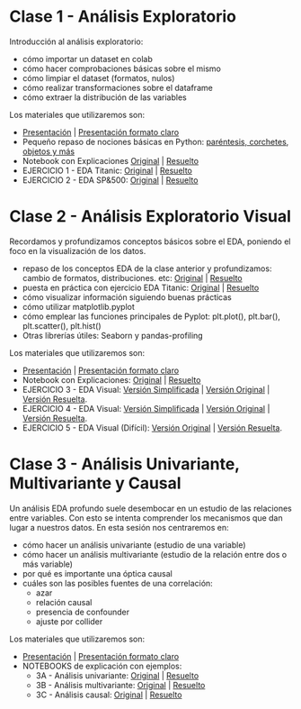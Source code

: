 # Clase 1 - Análisis Exploratorio
Introducción al análisis exploratorio: 
- cómo importar un dataset en colab
- cómo hacer comprobaciones básicas sobre el mismo
- cómo limpiar el dataset (formatos, nulos)
- cómo realizar transformaciones sobre el dataframe
- cómo extraer la distribución de las variables

Los materiales que utilizaremos son:
- [Presentación](https://docs.google.com/presentation/d/1IT6OVy9YS_sbgHF2oU9D0L--fZiyUfij7NxVhu3cAdg/edit?usp=sharing) | [Presentación formato claro](https://docs.google.com/presentation/d/1H04gE9N6dTgWJ7o9tgxZIHyXMNRD8HB97EKwotOWUng/edit?usp=sharing)
- Pequeño repaso de nociones básicas en Python: [paréntesis, corchetes, objetos y más](https://colab.research.google.com/github/JotaBlanco/TheValley/blob/main/EDA/00___Peque%C3%B1o_repaso_de_formatos_tipos_par%C3%A9ntesis_corchetes.ipynb)
- Notebook con Explicaciones [Original](https://colab.research.google.com/github/JotaBlanco/TheValley/blob/main/EDA/01-proceso-analisis-exploratorio/01___Proceso_analisis_exploratorio__sin_resolver_ejercicios.ipynb) | [Resuelto](https://colab.research.google.com/github/JotaBlanco/TheValley/blob/main/EDA/01-proceso-analisis-exploratorio/01___Proceso_analisis_exploratorio_resuelto.ipynb)  
- EJERCICIO 1 - EDA Titanic: [Original](https://colab.research.google.com/github/JotaBlanco/TheValley/blob/main/EDA/01-proceso-analisis-exploratorio/EJERCICIO_1__proceso_analisis_exploratorio_sin_resolver.ipynb)   |   [Resuelto](https://colab.research.google.com/github/JotaBlanco/TheValley/blob/main/EDA/01-proceso-analisis-exploratorio/EJERCICIO_1__proceso_analisis_exploratorio.ipynb)
- EJERCICIO 2 - EDA SP&500: [Original](https://colab.research.google.com/github/JotaBlanco/TheValley/blob/main/EDA/01-proceso-analisis-exploratorio/EJERCICIO_2__proceso_analisis_exploratorio_sin_resolver.ipynb)   |   [Resuelto](https://colab.research.google.com/github/JotaBlanco/TheValley/blob/main/EDA/01-proceso-analisis-exploratorio/EJERCICIO_2__proceso_analisis_exploratorio.ipynb)



# Clase 2 - Análisis Exploratorio Visual
Recordamos y profundizamos conceptos básicos sobre el EDA, poniendo el foco en la visualización de los datos. 
- repaso de los conceptos EDA de la clase anterior y profundizamos: cambio de formatos, distribuciones. etc: [Original](https://colab.research.google.com/github/JotaBlanco/TheValley/blob/main/EDA/01-proceso-analisis-exploratorio/01___Proceso_analisis_exploratorio__sin_resolver_ejercicios.ipynb) | [Resuelto](https://colab.research.google.com/github/JotaBlanco/TheValley/blob/main/EDA/01-proceso-analisis-exploratorio/01___Proceso_analisis_exploratorio_resuelto.ipynb)
- puesta en práctica con ejercicio EDA Titanic: [Original](https://colab.research.google.com/github/JotaBlanco/TheValley/blob/main/EDA/01-proceso-analisis-exploratorio/EJERCICIO_1__proceso_analisis_exploratorio_sin_resolver.ipynb)   |   [Resuelto](https://colab.research.google.com/github/JotaBlanco/TheValley/blob/main/EDA/01-proceso-analisis-exploratorio/EJERCICIO_1__proceso_analisis_exploratorio.ipynb)
- cómo visualizar información siguiendo buenas prácticas
- cómo utilizar matplotlib.pyplot
- cómo emplear las funciones principales de Pyplot: plt.plot(), plt.bar(), plt.scatter(), plt.hist()
- Otras librerías útiles: Seaborn y pandas-profiling

Los materiales que utilizaremos son:
- [Presentación](https://docs.google.com/presentation/d/1N7MPSC7ntM-0ZEHlrN5xRTpT4uNDyU_o53GBvnojUx8/edit) | [Presentación formato claro](https://docs.google.com/presentation/d/1YS2POSE2xxyebvRIvpgQF5JQdAWE4ZkogvI7oKnqNoc/edit?usp=sharing)
- Notebook con Explicaciones: [Original](https://colab.research.google.com/github/JotaBlanco/TheValley/blob/main/EDA/02-analisis-exploratorio-visual/02___Analisis_exploratorio_visual_sin_resolver.ipynb) | [Resuelto](https://colab.research.google.com/github/JotaBlanco/TheValley/blob/main/EDA/02-analisis-exploratorio-visual/02___Analisis_exploratorio_visual.ipynb)
- EJERCICIO 3 - EDA Visual: [Versión Simplificada](https://colab.research.google.com/github/JotaBlanco/TheValley/blob/main/EDA/02-analisis-exploratorio-visual/EJERCICIO_3___sin_resolver_nivel_FACIL.ipynb) | [Versión Original](https://colab.research.google.com/github/JotaBlanco/TheValley/blob/main/EDA/02-analisis-exploratorio-visual/EJERCICIO_3___sin_resolver_nivel_DIFICIL.ipynb) | [Versión Resuelta](https://colab.research.google.com/github/JotaBlanco/TheValley/blob/main/EDA/02-analisis-exploratorio-visual/EJERCICIO_3___EDA_Visual_Covid.ipynb). 
- EJERCICIO 4 - EDA Visual: [Versión Simplificada](https://colab.research.google.com/github/JotaBlanco/TheValley/blob/main/EDA/02-analisis-exploratorio-visual/EJERCICIO_4___sin_resolver_FACIL.ipynb) | [Versión Original](https://colab.research.google.com/github/JotaBlanco/TheValley/blob/main/EDA/02-analisis-exploratorio-visual/EJERCICIO_4___sin_resolver_DIFICIL.ipynb) | [Versión Resuelta](https://colab.research.google.com/github/JotaBlanco/TheValley/blob/main/EDA/02-analisis-exploratorio-visual/EJERCICIO_4___EDA_Visual_Barsa_Madrid.ipynb). 
- EJERCICIO 5 - EDA Visual (Difícil): [Versión Original](https://colab.research.google.com/github/JotaBlanco/TheValley/blob/main/EDA/02-analisis-exploratorio-visual/EJERCICIO_5___EDA_Visual_Funcion_Scatter_sin_resolver.ipynb) | [Versión Resuelta](https://colab.research.google.com/github/JotaBlanco/TheValley/blob/main/EDA/02-analisis-exploratorio-visual/EJERCICIO_5___EDA_Visual_Funcion_Scatter.ipynb).

# Clase 3 - Análisis Univariante, Multivariante y Causal
Un análisis EDA profundo suele desembocar en un estudio de las relaciones entre variables. Con esto se intenta comprender los mecanismos que dan lugar a nuestros datos. En esta sesión nos centraremos en:
- cómo hacer un análisis univariante (estudio de una variable)
- cómo hacer un análisis multivariante (estudio de la relación entre dos o más variable)
- por qué es importante una óptica causal
- cuáles son las posibles fuentes de una correlación:
  - azar
  - relación causal
  - presencia de confounder
  - ajuste por collider

Los materiales que utilizaremos son:
- [Presentación](https://docs.google.com/presentation/d/13ITTrYV95OhS3C5wYkUICPNn0etweGA4-PicSZP14Lk/edit?usp=sharing) | [Presentación formato claro](https://docs.google.com/presentation/d/1WNWGnLUyiGqwFf92V3V_szu3QTD_0EQY5GZjhFgen5Q/edit#slide=id.gbb72ec861c_0_558)
- NOTEBOOKS de explicación con ejemplos:
  - 3A - Análisis univariante: [Original](https://colab.research.google.com/github/JotaBlanco/TheValley/blob/main/EDA/03-analisis-univariante-causal-multivariante/03_A___Analisis_univariante_sin_resolver.ipynb) | [Resuelto](https://colab.research.google.com/github/JotaBlanco/TheValley/blob/main/EDA/03-analisis-univariante-causal-multivariante/03_A___Analisis_univariante.ipynb)
  - 3B - Análisis multivariante: [Original](https://colab.research.google.com/github/JotaBlanco/TheValley/blob/main/EDA/03-analisis-univariante-causal-multivariante/03_B___Analisis_multivariante_sin_resolver.ipynb) | [Resuelto](https://colab.research.google.com/github/JotaBlanco/TheValley/blob/main/EDA/03-analisis-univariante-causal-multivariante/03_B___Analisis_multivariante.ipynb)
  - 3C - Análisis causal: [Original](https://colab.research.google.com/github/JotaBlanco/TheValley/blob/main/EDA/03-analisis-univariante-causal-multivariante/03_C___Introducci%C3%B3n_analisis_causal_sin_resolver.ipynb) | [Resuelto](https://colab.research.google.com/github/JotaBlanco/TheValley/blob/main/EDA/03-analisis-univariante-causal-multivariante/03_C___Introducci%C3%B3n_analisis_causal.ipynb)

